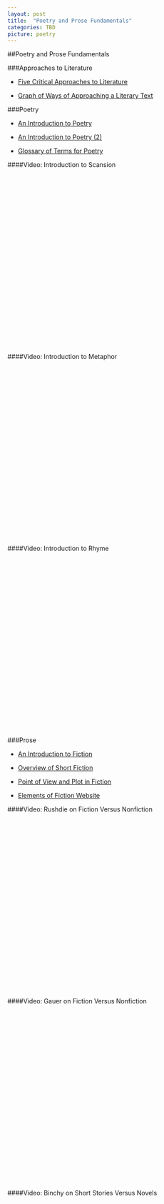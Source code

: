 ```yaml
---
layout: post
title:  "Poetry and Prose Fundamentals"
categories: TBD
picture: poetry
---
```


##Poetry and Prose Fundamentals <span class="arrowh2"></span>

###Approaches to Literature <span class="arrowh3"></span>

* [Five Critical Approaches to Literature](http://docs.google.com/viewer?url=https://github.com/axchristie/test/blob/gh-pages/assets/docs/approaches_to_lit/five_critical_approaches_to_literature.pdf?raw=true)

* [Graph of Ways of Approaching a Literary Text](http://docs.google.com/viewer?url=https://github.com/axchristie/test/blob/gh-pages/assets/docs/approaches_to_lit/approach_graph.pdf?raw=true)

###Poetry <span class="arrowh3"></span></div>


* [An Introduction to Poetry](http://docs.google.com/viewer?url=https://github.com/axchristie/test/blob/gh-pages/assets/docs/poetry/An_Introduction_to_Poetry.pdf?raw=true)

* [An Introduction to Poetry (2)](http://docs.google.com/viewer?url=https://github.com/axchristie/test/blob/gh-pages/assets/docs/poetry/poetry_intro.pdf?raw=true)

* [Glossary of Terms for Poetry](http://docs.google.com/viewer?url=https://github.com/axchristie/test/blob/gh-pages/assets/docs/poetry/Poetryglossary.pdf?raw=true)

####Video: Introduction to Scansion <span class="arrowh4"></span>

<object width="480" height="385"><param name="movie" value="http://www.youtube.com/v/htlVSAtpfbo&amp;hl=en_US&amp;fs=1"></param><param name="allowFullScreen" value="true"></param><param name="allowscriptaccess" value="always"></param><embed src="http://www.youtube.com/v/htlVSAtpfbo&amp;hl=en_US&amp;fs=1" type="application/x-shockwave-flash" allowscriptaccess="always" allowfullscreen="true" width="480" height="385"></embed></object>

####Video: Introduction to Metaphor <span class="arrowh4"></span>

<object width="480" height="385"><param name="movie" value="http://www.youtube.com/v/omLXKYNxVZA&amp;hl=en_US&amp;fs=1"></param><param name="allowFullScreen" value="true"></param><param name="allowscriptaccess" value="always"></param><embed src="http://www.youtube.com/v/omLXKYNxVZA&amp;hl=en_US&amp;fs=1" type="application/x-shockwave-flash" allowscriptaccess="always" allowfullscreen="true" width="480" height="385"></embed></object>

####Video: Introduction to Rhyme <span class="arrowh4"></span>

<object width="480" height="385"><param name="movie" value="http://www.youtube.com/v/JbJL97ep2IA&amp;hl=en_US&amp;fs=1"></param><param name="allowFullScreen" value="true"></param><param name="allowscriptaccess" value="always"></param><embed src="http://www.youtube.com/v/JbJL97ep2IA&amp;hl=en_US&amp;fs=1" type="application/x-shockwave-flash" allowscriptaccess="always" allowfullscreen="true" width="480" height="385"></embed></object>

###Prose <span class="arrowh3"></span>

* [An Introduction to Fiction](http://docs.google.com/viewer?url=https://github.com/axchristie/test/blob/gh-pages/assets/docs/prose/An_Introduction_to_Fiction.pdf?raw=true)

* [Overview of Short Fiction](http://docs.google.com/viewer?url=https://github.com/axchristie/test/blob/gh-pages/assets/docs/prose/Overview_of_Short_Fiction.pdf?raw=true)

* [Point of View and Plot in Fiction](http://docs.google.com/viewer?url=https://github.com/axchristie/test/blob/gh-pages/assets/docs/prose/Day_1_point_of_view_and_plot.pdf?raw=true)

* [Elements of Fiction Website](http://bcs.bedfordstmartins.com/Virtualit/fiction/elements.asp?e=1)

####Video: Rushdie on Fiction Versus Nonfiction <span class="arrowh4"></span>

<object width="480" height="385"><param name="movie" value="http://www.youtube.com/v/2Z2gDg-WzyA&amp;hl=en_US&amp;fs=1"></param><param name="allowFullScreen" value="true"></param><param name="allowscriptaccess" value="always"></param><embed src="http://www.youtube.com/v/2Z2gDg-WzyA&amp;hl=en_US&amp;fs=1" type="application/x-shockwave-flash" allowscriptaccess="always" allowfullscreen="true" width="480" height="385"></embed></object>

####Video: Gauer on Fiction Versus Nonfiction <span class="arrowh4"></span>

<object width="480" height="385"><param name="movie" value="http://www.youtube.com/v/ahPc9KMeaOw&amp;hl=en_US&amp;fs=1"></param><param name="allowFullScreen" value="true"></param><param name="allowscriptaccess" value="always"></param><embed src="http://www.youtube.com/v/ahPc9KMeaOw&amp;hl=en_US&amp;fs=1" type="application/x-shockwave-flash" allowscriptaccess="always" allowfullscreen="true" width="480" height="385"></embed></object>

####Video: Binchy on Short Stories Versus Novels <span class="arrowh4"></span>

<object width="480" height="385"><param name="movie" value="http://www.youtube.com/v/GpV5I8ckq0c&amp;hl=en_US&amp;fs=1"></param><param name="allowFullScreen" value="true"></param><param name="allowscriptaccess" value="always"></param><embed src="http://www.youtube.com/v/GpV5I8ckq0c&amp;hl=en_US&amp;fs=1" type="application/x-shockwave-flash" allowscriptaccess="always" allowfullscreen="true" width="480" height="385"></embed></object>